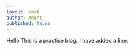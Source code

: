 ```yaml
---
layout: post
author: Anant
published: false
---
```


Hello This is a practise blog. I have added a line.
